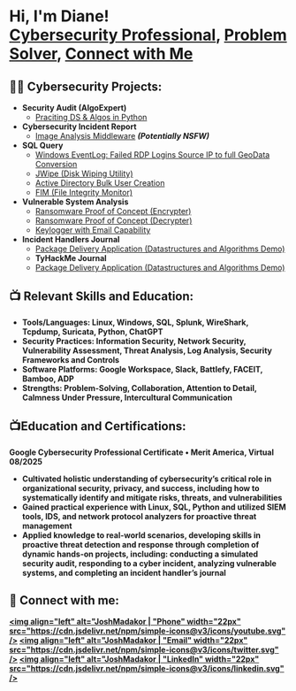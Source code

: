 
<h1>Hi, I'm Diane! <br/><a href="https://github.com/Dmomberg3">Cybersecurity Professional</a>, <a href="https://www.linkedin.com/in/dmomberg/">Problem Solver</a>, <a href="dmomberg@meritamerica.org">Connect with Me</a></h1>

<h2>👨‍💻 Cybersecurity Projects:</h2>

- <b>Security Audit (AlgoExpert)</b>
  - [Praciting DS & Algos in Python](https://github.com/joshmadakor1/Algorithms-Practice)
- <b>Cybersecurity Incident Report</b>
  - [Image Analysis Middleware](https://github.com/joshmadakor1/4chan-Image-Analysis-Middleware-C964) <b><i>(Potentially NSFW)</b></i>
- <b>SQL Query</b>
  - [Windows EventLog: Failed RDP Logins Source IP to full GeoData Conversion](https://github.com/joshmadakor1/Sentinel-Lab)
  - [JWipe (Disk Wiping Utility)](https://github.com/joshmadakor1/Jwipe.PowerShell)
  - [Active Directory Bulk User Creation](https://github.com/joshmadakor1/AD_PS)
  - [FIM (File Integrity Monitor)](https://github.com/joshmadakor1/PowerShell-Integrity-FIM)
- <b>Vulnerable System Analysis</b>
  - [Ransomware Proof of Concept (Encrypter)](https://github.com/joshmadakor1/EncrypterPOC)
  - [Ransomware Proof of Concept (Decrypter)](https://github.com/joshmadakor1/DecrypterPOC)
  - [Keylogger with Email Capability](https://github.com/joshmadakor1/Key-Logger-With-Email)
- <b>Incident Handlers Journal</b>
  - [Package Delivery Application (Datastructures and Algorithms Demo)](https://github.com/joshmadakor1/Package-Delivery-Pathfinding-Algorithm)
  - <b>TyHackMe Journal</b>
  - [Package Delivery Application (Datastructures and Algorithms Demo)](https://github.com/joshmadakor1/Package-Delivery-Pathfinding-Algorithm)

<h2>📺 Relevant Skills and Education:</h2>

- <b>Tools/Languages: Linux, Windows, SQL, Splunk, WireShark, Tcpdump, Suricata, Python, ChatGPT<b> 
- <b>Security Practices: Information Security, Network Security, Vulnerability Assessment, Threat Analysis, Log Analysis, Security Frameworks and Controls <b>
- <b>Software Platforms: Google Workspace, Slack, Battlefy, FACEIT, Bamboo, ADP <b>
- <b>Strengths: Problem-Solving, Collaboration, Attention to Detail, Calmness Under Pressure, Intercultural Communication <b>

<h2>📺Education and Certifications:</h2>

<b>Google Cybersecurity Professional Certificate • Merit America, Virtual 	08/2025  <b>
  -  <b>Cultivated holistic understanding of cybersecurity’s critical role in organizational security, privacy, and success, including how to systematically identify and mitigate risks, 
      threats, and vulnerabilities  <b>
  -  <b>Gained practical experience with Linux, SQL, Python and utilized SIEM tools, IDS, and network protocol analyzers for proactive threat management <b>
  - <b>Applied knowledge to real-world scenarios, developing skills in proactive threat detection and response through completion of dynamic hands-on projects, including: conducting a 
    simulated security audit, responding to a cyber incident, analyzing vulnerable systems, and completing an incident handler’s journal <b>

<h2> 🤳 Connect with me:</h2>

[<img align="left" alt="JoshMadakor | "Phone" width="22px" src="https://cdn.jsdelivr.net/npm/simple-icons@v3/icons/youtube.svg" />][Phone]
[<img align="left" alt="JoshMadakor | "Email" width="22px" src="https://cdn.jsdelivr.net/npm/simple-icons@v3/icons/twitter.svg" />][Email]
[<img align="left" alt="JoshMadakor | "LinkedIn" width="22px" src="https://cdn.jsdelivr.net/npm/simple-icons@v3/icons/linkedin.svg" />][linkedin]

[linkedin]: https://linkedin.com/in/dmomberg
[Email]: dmomberg@meritamerica.org
[Phone]: 123-456-7891

<!--
**joshmadakor1/joshmadakor1** is a ✨ _special_ ✨ repository because its `README.md` (this file) appears on your GitHub profile.

Here are some ideas to get you started:

- 🔭 I’m currently working on ...
- 🌱 I’m currently learning ...
- 👯 I’m looking to collaborate on ...
- 🤔 I’m looking for help with ...
- 💬 Ask me about ...
- 📫 How to reach me: ...
- 😄 Pronouns: ...
- ⚡ Fun fact: ...
-->
